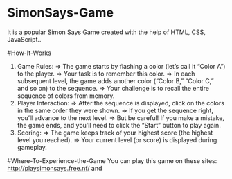 # SimonSays-Game
It is a popular Simon Says Game created with the help of HTML, CSS, JavaScript..

#How-It-Works
1. Game Rules:
=> The game starts by flashing a color (let’s call it “Color A”) to the player.
=> Your task is to remember this color.
=> In each subsequent level, the game adds another color (“Color B,” “Color C,” and so on) to the sequence.
=> Your challenge is to recall the entire sequence of colors from memory.
2. Player Interaction:
=> After the sequence is displayed, click on the colors in the same order they were shown.
=> If you get the sequence right, you’ll advance to the next level.
=> But be careful! If you make a mistake, the game ends, and you’ll need to click the “Start” button to play again.
3. Scoring:
=> The game keeps track of your highest score (the highest level you reached).
=> Your current level (or score) is displayed during gameplay.

#Where-To-Experience-the-Game
You can play this game on these sites: http://playsimonsays.free.nf/ and  
